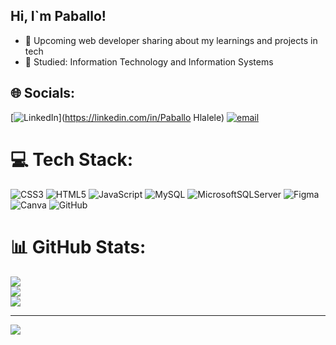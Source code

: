 ## Hi, I`m Paballo!

- 🔭 Upcoming web developer sharing about my learnings and projects in tech<br/>
- 🌱 Studied: Information Technology and Information Systems<br/>

## 🌐 Socials:
[![LinkedIn](www.linkedin.com/in/)](https://linkedin.com/in/Paballo Hlalele) [![email](https://img.shields.io/badge/Email-D14836?logo=gmail&logoColor=white)](mailto:hlalelepaballo4@gmail.com) 

# 💻 Tech Stack:
![CSS3](https://img.shields.io/badge/css3-%231572B6.svg?style=for-the-badge&logo=css3&logoColor=white) ![HTML5](https://img.shields.io/badge/html5-%23E34F26.svg?style=for-the-badge&logo=html5&logoColor=white) ![JavaScript](https://img.shields.io/badge/javascript-%23323330.svg?style=for-the-badge&logo=javascript&logoColor=%23F7DF1E) ![MySQL](https://img.shields.io/badge/mysql-4479A1.svg?style=for-the-badge&logo=mysql&logoColor=white) ![MicrosoftSQLServer](https://img.shields.io/badge/Microsoft%20SQL%20Server-CC2927?style=for-the-badge&logo=microsoft%20sql%20server&logoColor=white) ![Figma](https://img.shields.io/badge/figma-%23F24E1E.svg?style=for-the-badge&logo=figma&logoColor=white) ![Canva](https://img.shields.io/badge/Canva-%2300C4CC.svg?style=for-the-badge&logo=Canva&logoColor=white) ![GitHub](https://img.shields.io/badge/github-%23121011.svg?style=for-the-badge&logo=github&logoColor=white)
# 📊 GitHub Stats:
![](https://github-readme-stats.vercel.app/api?username=Paballo797&theme=dark&hide_border=false&include_all_commits=true&count_private=true)<br/>
![](https://nirzak-streak-stats.vercel.app/?user=Paballo797&theme=dark&hide_border=false)<br/>
![](https://github-readme-stats.vercel.app/api/top-langs/?username=Paballo797&theme=dark&hide_border=false&include_all_commits=true&count_private=true&layout=compact)

---
[![](https://visitcount.itsvg.in/api?id=Paballo797&icon=0&color=0)](https://visitcount.itsvg.in)

<!-- Proudly created with GPRM ( https://gprm.itsvg.in ) -->

